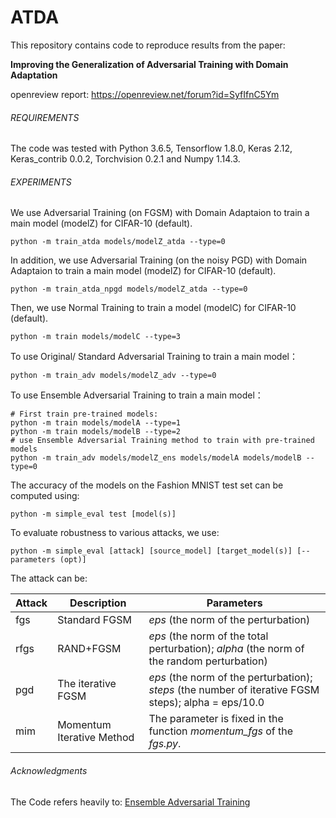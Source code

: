 # ATDA
This repository contains code to reproduce results from the paper:

**Improving the Generalization of Adversarial Training with Domain Adaptation**

openreview report: https://openreview.net/forum?id=SyfIfnC5Ym

###### REQUIREMENTS

The code was tested with Python 3.6.5, Tensorflow 1.8.0, Keras 2.12, Keras_contrib 0.0.2,  Torchvision 0.2.1 and Numpy 1.14.3. 

###### EXPERIMENTS

We use  Adversarial Training (on FGSM)  with Domain Adaptaion to train a main model (modelZ)  for CIFAR-10 (default). 

```
python -m train_atda models/modelZ_atda --type=0
```

In addition, we use  Adversarial Training (on the noisy PGD)  with Domain Adaptaion to train a main model (modelZ)  for CIFAR-10 (default). 

```
python -m train_atda_npgd models/modelZ_atda --type=0
```

Then, we use Normal Training to train a model (modelC) for CIFAR-10 (default).

```
python -m train models/modelC --type=3
```

To use Original/ Standard Adversarial Training to train a main model：

```
python -m train_adv models/modelZ_adv --type=0
```

To use Ensemble Adversarial Training to train a main model：

```
# First train pre-trained models:
python -m train models/modelA --type=1
python -m train models/modelB --type=2
# use Ensemble Adversarial Training method to train with pre-trained models
python -m train_adv models/modelZ_ens models/modelA models/modelB --type=0
```

The accuracy of the models on the Fashion MNIST test set can be computed using:

```
python -m simple_eval test [model(s)]
```

To evaluate robustness to various attacks, we use:

```
python -m simple_eval [attack] [source_model] [target_model(s)] [--parameters (opt)]
```

The attack can be:

| Attack | Description               | Parameters                                                   |
| ------ | ------------------------- | ------------------------------------------------------------ |
| fgs    | Standard FGSM             | *eps* (the norm of the perturbation)                         |
| rfgs   | RAND+FGSM                 | *eps* (the norm of the total perturbation); *alpha* (the norm of the random perturbation) |
| pgd    | The iterative FGSM        | *eps* (the norm of the perturbation); *steps* (the number of iterative FGSM steps); alpha = eps/10.0 |
| mim    | Momentum Iterative Method | The parameter is fixed in the function *momentum_fgs* of the *fgs.py*. |

###### Acknowledgments

The Code refers heavily to:  [Ensemble Adversarial Training](https://github.com/ftramer/ensemble-adv-training) 
